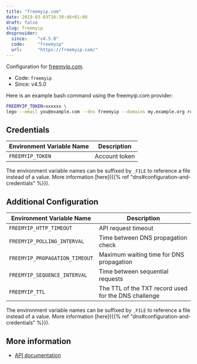 ```yaml
---
title: "freemyip.com"
date: 2019-03-03T16:39:46+01:00
draft: false
slug: freemyip
dnsprovider:
  since:    "v4.5.0"
  code:     "freemyip"
  url:      "https://freemyip.com/"
---
```


<!-- THIS DOCUMENTATION IS AUTO-GENERATED. PLEASE DO NOT EDIT. -->
<!-- providers/dns/freemyip/freemyip.toml -->
<!-- THIS DOCUMENTATION IS AUTO-GENERATED. PLEASE DO NOT EDIT. -->


Configuration for [freemyip.com](https://freemyip.com/).


<!--more-->

- Code: `freemyip`
- Since: v4.5.0


Here is an example bash command using the freemyip.com provider:

```bash
FREEMYIP_TOKEN=xxxxxx \
lego --email you@example.com --dns freemyip --domains my.example.org run
```




## Credentials

| Environment Variable Name | Description |
|-----------------------|-------------|
| `FREEMYIP_TOKEN` | Account token |

The environment variable names can be suffixed by `_FILE` to reference a file instead of a value.
More information [here]({{% ref "dns#configuration-and-credentials" %}}).


## Additional Configuration

| Environment Variable Name | Description |
|--------------------------------|-------------|
| `FREEMYIP_HTTP_TIMEOUT` | API request timeout |
| `FREEMYIP_POLLING_INTERVAL` | Time between DNS propagation check |
| `FREEMYIP_PROPAGATION_TIMEOUT` | Maximum waiting time for DNS propagation |
| `FREEMYIP_SEQUENCE_INTERVAL` | Time between sequential requests |
| `FREEMYIP_TTL` | The TTL of the TXT record used for the DNS challenge |

The environment variable names can be suffixed by `_FILE` to reference a file instead of a value.
More information [here]({{% ref "dns#configuration-and-credentials" %}}).




## More information

- [API documentation](https://freemyip.com/help)

<!-- THIS DOCUMENTATION IS AUTO-GENERATED. PLEASE DO NOT EDIT. -->
<!-- providers/dns/freemyip/freemyip.toml -->
<!-- THIS DOCUMENTATION IS AUTO-GENERATED. PLEASE DO NOT EDIT. -->

